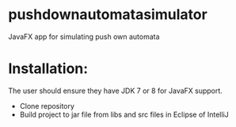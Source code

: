 # pushdownautomatasimulator
JavaFX app for simulating push own automata

# Installation:
The user should ensure they have JDK 7 or 8 for JavaFX support.

* Clone repository
* Build project to jar file from libs and src files in Eclipse of IntelliJ